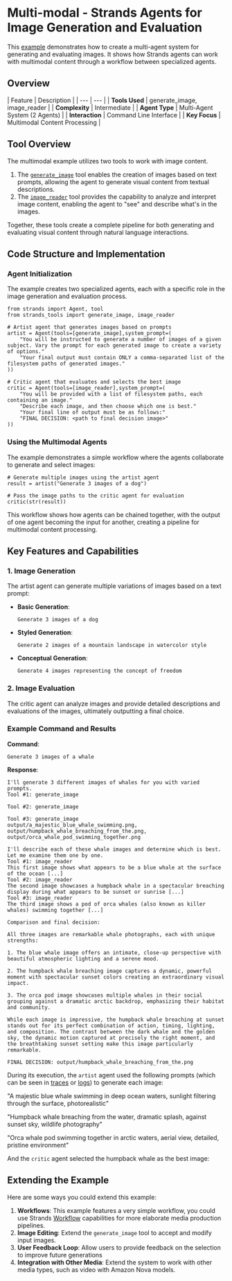 # Multi-modal - Strands Agents for Image Generation and Evaluation

This [example](https://github.com/strands-agents/docs/tree/main/docs/examples/python/multimodal.py) demonstrates how to create a multi-agent system for generating and evaluating images. It shows how Strands agents can work with multimodal content through a workflow between specialized agents.

## Overview

| Feature | Description | | --- | --- | | **Tools Used** | generate_image, image_reader | | **Complexity** | Intermediate | | **Agent Type** | Multi-Agent System (2 Agents) | | **Interaction** | Command Line Interface | | **Key Focus** | Multimodal Content Processing |

## Tool Overview

The multimodal example utilizes two tools to work with image content.

1. The [`generate_image`](https://github.com/strands-agents/tools/blob/main/src/strands_tools/generate_image.py) tool enables the creation of images based on text prompts, allowing the agent to generate visual content from textual descriptions.
1. The [`image_reader`](https://github.com/strands-agents/tools/blob/main/src/strands_tools/image_reader.py) tool provides the capability to analyze and interpret image content, enabling the agent to "see" and describe what's in the images.

Together, these tools create a complete pipeline for both generating and evaluating visual content through natural language interactions.

## Code Structure and Implementation

### Agent Initialization

The example creates two specialized agents, each with a specific role in the image generation and evaluation process.

```
from strands import Agent, tool
from strands_tools import generate_image, image_reader

# Artist agent that generates images based on prompts
artist = Agent(tools=[generate_image],system_prompt=(
    "You will be instructed to generate a number of images of a given subject. Vary the prompt for each generated image to create a variety of options."
    "Your final output must contain ONLY a comma-separated list of the filesystem paths of generated images."
))

# Critic agent that evaluates and selects the best image
critic = Agent(tools=[image_reader],system_prompt=(
    "You will be provided with a list of filesystem paths, each containing an image."
    "Describe each image, and then choose which one is best."
    "Your final line of output must be as follows:"
    "FINAL DECISION: <path to final decision image>"
))
```

### Using the Multimodal Agents

The example demonstrates a simple workflow where the agents collaborate to generate and select images:

```
# Generate multiple images using the artist agent
result = artist("Generate 3 images of a dog")

# Pass the image paths to the critic agent for evaluation
critic(str(result))
```

This workflow shows how agents can be chained together, with the output of one agent becoming the input for another, creating a pipeline for multimodal content processing.

## Key Features and Capabilities

### 1. Image Generation

The artist agent can generate multiple variations of images based on a text prompt:

- **Basic Generation**:

  ```
  Generate 3 images of a dog
  ```

- **Styled Generation**:

  ```
  Generate 2 images of a mountain landscape in watercolor style
  ```

- **Conceptual Generation**:

  ```
  Generate 4 images representing the concept of freedom
  ```

### 2. Image Evaluation

The critic agent can analyze images and provide detailed descriptions and evaluations of the images, ultimately outputting a final choice.

### Example Command and Results

**Command**:

```
Generate 3 images of a whale
```

**Response**:

```
I'll generate 3 different images of whales for you with varied prompts.
Tool #1: generate_image

Tool #2: generate_image

Tool #3: generate_image
output/a_majestic_blue_whale_swimming.png, output/humpback_whale_breaching_from_the.png, output/orca_whale_pod_swimming_together.png

I'll describe each of these whale images and determine which is best. Let me examine them one by one.
Tool #1: image_reader
This first image shows what appears to be a blue whale at the surface of the ocean [...]
Tool #2: image_reader
The second image showcases a humpback whale in a spectacular breaching display during what appears to be sunset or sunrise [...]
Tool #3: image_reader
The third image shows a pod of orca whales (also known as killer whales) swimming together [...]

Comparison and final decision:

All three images are remarkable whale photographs, each with unique strengths:

1. The blue whale image offers an intimate, close-up perspective with beautiful atmospheric lighting and a serene mood.

2. The humpback whale breaching image captures a dynamic, powerful moment with spectacular sunset colors creating an extraordinary visual impact.

3. The orca pod image showcases multiple whales in their social grouping against a dramatic arctic backdrop, emphasizing their habitat and community.

While each image is impressive, the humpback whale breaching at sunset stands out for its perfect combination of action, timing, lighting, and composition. The contrast between the dark whale and the golden sky, the dynamic motion captured at precisely the right moment, and the breathtaking sunset setting make this image particularly remarkable.

FINAL DECISION: output/humpback_whale_breaching_from_the.png
```

During its execution, the `artist` agent used the following prompts (which can be seen in [traces](../../../user-guide/observability-evaluation/traces/) or [logs](../../../user-guide/observability-evaluation/logs/)) to generate each image:

"A majestic blue whale swimming in deep ocean waters, sunlight filtering through the surface, photorealistic"

"Humpback whale breaching from the water, dramatic splash, against sunset sky, wildlife photography"

"Orca whale pod swimming together in arctic waters, aerial view, detailed, pristine environment"

And the `critic` agent selected the humpback whale as the best image:

## Extending the Example

Here are some ways you could extend this example:

1. **Workflows**: This example features a very simple workflow, you could use Strands [Workflow](../../../user-guide/concepts/multi-agent/workflow/) capabilities for more elaborate media production pipelines.
1. **Image Editing**: Extend the `generate_image` tool to accept and modify input images.
1. **User Feedback Loop**: Allow users to provide feedback on the selection to improve future generations
1. **Integration with Other Media**: Extend the system to work with other media types, such as video with Amazon Nova models.
